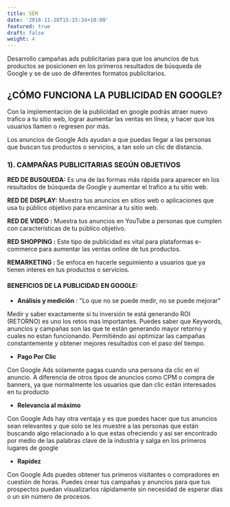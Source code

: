 ```yaml
---
title: SEM
date: '2018-11-28T15:15:34+10:00'
featured: true
draft: false
weight: 4
---
```

Desarrollo campañas ads publicitarias para que los anuncios de tus productos se posicionen en los primeros resultados de búsqueda de Google y se de uso de diferentes formatos publicitarios.

## **¿CÓMO FUNCIONA LA PUBLICIDAD EN GOOGLE?**

Con la implementacion de la publicidad en google podrás atraer nuevo trafico a tu sitio web, lograr aumentar las ventas en línea, y hacer que los usuarios llamen o regresen por más.

Los anuncios de Google Ads ayudan a que puedas llegar a las personas que buscan tus productos o servicios, a tan solo un clic de distancia.

### **1). CAMPAÑAS PUBLICITARIAS SEGÚN OBJETIVOS**

**RED DE BUSQUEDA:** Es una de las formas más rápida para aparecer en los resultados de búsqueda de Google y aumentar el trafico a tu sitio web.

**RED DE DISPLAY:** Muestra tus anuncios en sitios web o aplicaciones que usa tu público objetivo para encaminar a tu sitio web.

**RED DE VIDEO:** Muestra tus anuncios en YouTube a personas que cumplen con características de tu público objetivo.

**RED SHOPPING:** Este tipo de publicidad es vital para plataformas e-commerce para aumentar las ventas online de tus productos.

**REMARKETING:** Se enfoca en hacerle seguimiento a usuarios que ya tienen interes en tus productos o servicios.

#### **BENEFICIOS DE LA PUBLICIDAD EN GOOGLE:**

*   **Análisis y medición**    : "Lo que no se puede medir, no se puede mejorar"

Medir y saber exactamente si tu inversión te está generando ROI (RETORNO) es uno los retos mas importantes. Puedes saber que Keywords, anuncios y campañas son las que te están generando mayor retorno y cuales no estan funcionando. Permitiéndo así optimizar las campañas constantemente y obtener mejores resultados con el paso del tiempo.

*   **Pago Por Clic**

Con Google Ads solamente pagas cuando una persona da clic en el anuncio. A diferencia de otros tipos de anuncios como CPM o compra de banners, ya que normalmente los usuarios que dan clic están interesados en tu producto

*   **Relevancia al máximo**

Con Google Ads hay otra ventaja y es que puedes hacer que tus anuncios sean relevantes y que solo se les muestre a las personas que están buscando algo relacionado a lo que estas ofreciendo y asi ser encontrado por medio de las palabras clave de la industria y salga en los primeros lugares de google

*   **Rapidez**

Con Google Ads puedes obtener tus primeros visitantes o compradores en cuestión de horas. Puedes crear tus campañas y anuncios para que tus prospectos puedan visualizarlos rápidamente sin necesidad de esperar días o un sin número de procesos.
